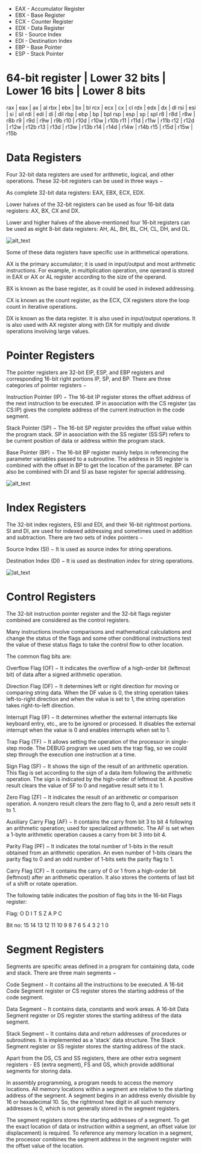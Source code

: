 * EAX - Accumulator Register
* EBX - Base Register
* ECX - Counter Register
* EDX - Data Register
* ESI - Source Index
* EDI - Destination Index
* EBP - Base Pointer
* ESP - Stack Pointer

64-bit register | Lower 32 bits | Lower 16 bits | Lower 8 bits
==============================================================
rax             | eax           | ax            | al
rbx             | ebx           | bx            | bl
rcx             | ecx           | cx            | cl
rdx             | edx           | dx            | dl
rsi             | esi           | si            | sil
rdi             | edi           | di            | dil
rbp             | ebp           | bp            | bpl
rsp             | esp           | sp            | spl
r8              | r8d           | r8w           | r8b
r9              | r9d           | r9w           | r9b
r10             | r10d          | r10w          | r10b
r11             | r11d          | r11w          | r11b
r12             | r12d          | r12w          | r12b
r13             | r13d          | r13w          | r13b
r14             | r14d          | r14w          | r14b
r15             | r15d          | r15w          | r15b


# Data Registers
Four 32-bit data registers are used for arithmetic, logical, and other operations. These 32-bit registers can be used in three ways −

As complete 32-bit data registers: EAX, EBX, ECX, EDX.

Lower halves of the 32-bit registers can be used as four 16-bit data registers: AX, BX, CX and DX.

Lower and higher halves of the above-mentioned four 16-bit registers can be used as eight 8-bit data registers: AH, AL, BH, BL, CH, CL, DH, and DL.

![alt_text](https://www.tutorialspoint.com/assembly_programming/images/register1.jpg)

Some of these data registers have specific use in arithmetical operations.

AX is the primary accumulator; it is used in input/output and most arithmetic instructions. For example, in multiplication operation, one operand is stored in EAX or AX or AL register according to the size of the operand.

BX is known as the base register, as it could be used in indexed addressing.

CX is known as the count register, as the ECX, CX registers store the loop count in iterative operations.

DX is known as the data register. It is also used in input/output operations. It is also used with AX register along with DX for multiply and divide operations involving large values.

# Pointer Registers

The pointer registers are 32-bit EIP, ESP, and EBP registers and corresponding 16-bit right portions IP, SP, and BP. There are three categories of pointer registers −

Instruction Pointer (IP) − The 16-bit IP register stores the offset address of the next instruction to be executed. IP in association with the CS register (as CS:IP) gives the complete address of the current instruction in the code segment.

Stack Pointer (SP) − The 16-bit SP register provides the offset value within the program stack. SP in association with the SS register (SS:SP) refers to be current position of data or address within the program stack.

Base Pointer (BP) − The 16-bit BP register mainly helps in referencing the parameter variables passed to a subroutine. The address in SS register is combined with the offset in BP to get the location of the parameter. BP can also be combined with DI and SI as base register for special addressing.

![alt_text](https://www.tutorialspoint.com/assembly_programming/images/register3.jpg)

# Index Registers

The 32-bit index registers, ESI and EDI, and their 16-bit rightmost portions. SI and DI, are used for indexed addressing and sometimes used in addition and subtraction. There are two sets of index pointers −

Source Index (SI) − It is used as source index for string operations.

Destination Index (DI) − It is used as destination index for string operations.

![lat_text](https://www.tutorialspoint.com/assembly_programming/images/register2.jpg)

# Control Registers

The 32-bit instruction pointer register and the 32-bit flags register combined are considered as the control registers.

Many instructions involve comparisons and mathematical calculations and change the status of the flags and some other conditional instructions test the value of these status flags to take the control flow to other location.

The common flag bits are:

Overflow Flag (OF) − It indicates the overflow of a high-order bit (leftmost bit) of data after a signed arithmetic operation.

Direction Flag (DF) − It determines left or right direction for moving or comparing string data. When the DF value is 0, the string operation takes left-to-right direction and when the value is set to 1, the string operation takes right-to-left direction.

Interrupt Flag (IF) − It determines whether the external interrupts like keyboard entry, etc., are to be ignored or processed. It disables the external interrupt when the value is 0 and enables interrupts when set to 1.

Trap Flag (TF) − It allows setting the operation of the processor in single-step mode. The DEBUG program we used sets the trap flag, so we could step through the execution one instruction at a time.

Sign Flag (SF) − It shows the sign of the result of an arithmetic operation. This flag is set according to the sign of a data item following the arithmetic operation. The sign is indicated by the high-order of leftmost bit. A positive result clears the value of SF to 0 and negative result sets it to 1.

Zero Flag (ZF) − It indicates the result of an arithmetic or comparison operation. A nonzero result clears the zero flag to 0, and a zero result sets it to 1.

Auxiliary Carry Flag (AF) − It contains the carry from bit 3 to bit 4 following an arithmetic operation; used for specialized arithmetic. The AF is set when a 1-byte arithmetic operation causes a carry from bit 3 into bit 4.

Parity Flag (PF) − It indicates the total number of 1-bits in the result obtained from an arithmetic operation. An even number of 1-bits clears the parity flag to 0 and an odd number of 1-bits sets the parity flag to 1.

Carry Flag (CF) − It contains the carry of 0 or 1 from a high-order bit (leftmost) after an arithmetic operation. It also stores the contents of last bit of a shift or rotate operation.

The following table indicates the position of flag bits in the 16-bit Flags register:

Flag:		                O	   D	I T	S	Z		A		P		C

Bit no:	15	14	13	12	11	10	9	8	7	6	5	4	3	2	1	0

# Segment Registers
Segments are specific areas defined in a program for containing data, code and stack. There are three main segments −

Code Segment − It contains all the instructions to be executed. A 16-bit Code Segment register or CS register stores the starting address of the code segment.

Data Segment − It contains data, constants and work areas. A 16-bit Data Segment register or DS register stores the starting address of the data segment.

Stack Segment − It contains data and return addresses of procedures or subroutines. It is implemented as a 'stack' data structure. The Stack Segment register or SS register stores the starting address of the stack.

Apart from the DS, CS and SS registers, there are other extra segment registers - ES (extra segment), FS and GS, which provide additional segments for storing data.

In assembly programming, a program needs to access the memory locations. All memory locations within a segment are relative to the starting address of the segment. A segment begins in an address evenly divisible by 16 or hexadecimal 10. So, the rightmost hex digit in all such memory addresses is 0, which is not generally stored in the segment registers.

The segment registers stores the starting addresses of a segment. To get the exact location of data or instruction within a segment, an offset value (or displacement) is required. To reference any memory location in a segment, the processor combines the segment address in the segment register with the offset value of the location.
